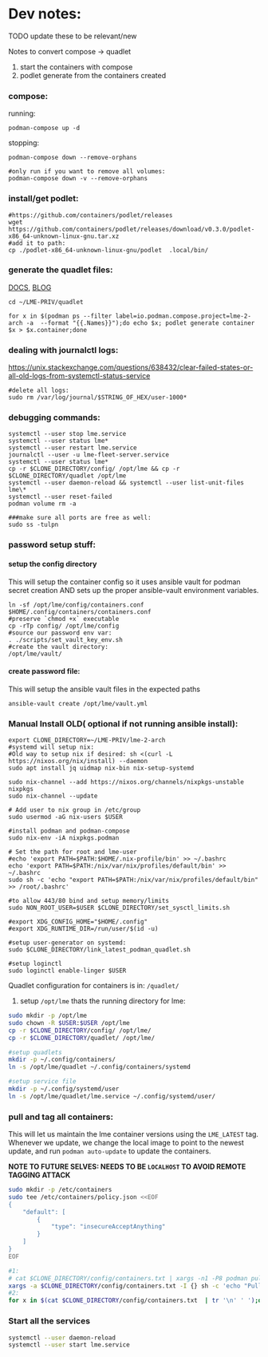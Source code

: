 # Dev notes:
TODO update these to be relevant/new

Notes to convert compose -> quadlet
1. start the containers with compose
2. podlet generate from the containers created

### compose:
running:  
```shell
podman-compose up -d
```

stopping:  
```shell
podman-compose down --remove-orphans

#only run if you want to remove all volumes:
podman-compose down -v --remove-orphans
```

### install/get podlet: 
```
#https://github.com/containers/podlet/releases
wget https://github.com/containers/podlet/releases/download/v0.3.0/podlet-x86_64-unknown-linux-gnu.tar.xz
#add it to path:
cp ./podlet-x86_64-unknown-linux-gnu/podlet  .local/bin/
```

### generate the quadlet files:
[DOCS](https://docs.podman.io/en/latest/markdown/podman-systemd.unit.5.html), [BLOG](https://mo8it.com/blog/quadlet/)  

```
cd ~/LME-PRIV/quadlet

for x in $(podman ps --filter label=io.podman.compose.project=lme-2-arch -a  --format "{{.Names}}");do echo $x; podlet generate container $x > $x.container;done
```

### dealing with journalctl logs: 
https://unix.stackexchange.com/questions/638432/clear-failed-states-or-all-old-logs-from-systemctl-status-service
```
#delete all logs:
sudo rm /var/log/journal/$STRING_OF_HEX/user-1000*
```

### debugging commands:
```
systemctl --user stop lme.service
systemctl --user status lme*
systemctl --user restart lme.service
journalctl --user -u lme-fleet-server.service
systemctl --user status lme*
cp -r $CLONE_DIRECTORY/config/ /opt/lme && cp -r $CLONE_DIRECTORY/quadlet /opt/lme
systemctl --user daemon-reload && systemctl --user list-unit-files lme\*
systemctl --user reset-failed
podman volume rm -a

###make sure all ports are free as well: 
sudo ss -tulpn
```

### password setup stuff:
#### setup the config directory
This will setup the container config so it uses ansible vault for podman secret creation AND sets up the proper ansible-vault environment variables.

```
ln -sf /opt/lme/config/containers.conf $HOME/.config/containers/containers.conf
#preserve `chmod +x` executable
cp -rTp config/ /opt/lme/config
#source our password env var: 
. ./scripts/set_vault_key_env.sh
#create the vault directory:
/opt/lme/vault/
```

#### create password file: 
This will setup the ansible vault files in the expected paths
```
ansible-vault create /opt/lme/vault.yml
```

### **Manual Install OLD**( optional if not running ansible install):
```
export CLONE_DIRECTORY=~/LME-PRIV/lme-2-arch
#systemd will setup nix:
#Old way to setup nix if desired: sh <(curl -L https://nixos.org/nix/install) --daemon
sudo apt install jq uidmap nix-bin nix-setup-systemd  

sudo nix-channel --add https://nixos.org/channels/nixpkgs-unstable nixpkgs
sudo nix-channel --update

# Add user to nix group in /etc/group
sudo usermod -aG nix-users $USER

#install podman and podman-compose
sudo nix-env -iA nixpkgs.podman 

# Set the path for root and lme-user
#echo 'export PATH=$PATH:$HOME/.nix-profile/bin' >> ~/.bashrc
echo 'export PATH=$PATH:/nix/var/nix/profiles/default/bin' >> ~/.bashrc
sudo sh -c 'echo "export PATH=$PATH:/nix/var/nix/profiles/default/bin" >> /root/.bashrc'

#to allow 443/80 bind and setup memory/limits
sudo NON_ROOT_USER=$USER $CLONE_DIRECTORY/set_sysctl_limits.sh

#export XDG_CONFIG_HOME="$HOME/.config"
#export XDG_RUNTIME_DIR=/run/user/$(id -u)

#setup user-generator on systemd:
sudo $CLONE_DIRECTORY/link_latest_podman_quadlet.sh

#setup loginctl
sudo loginctl enable-linger $USER
```

Quadlet configuration for containers is in: `/quadlet/`
1. setup `/opt/lme` thats the running directory for lme: 
```bash
sudo mkdir -p /opt/lme
sudo chown -R $USER:$USER /opt/lme
cp -r $CLONE_DIRECTORY/config/ /opt/lme/
cp -r $CLONE_DIRECTORY/quadlet/ /opt/lme/

#setup quadlets
mkdir -p ~/.config/containers/
ln -s /opt/lme/quadlet ~/.config/containers/systemd

#setup service file
mkdir -p ~/.config/systemd/user
ln -s /opt/lme/quadlet/lme.service ~/.config/systemd/user/
```

### pull and tag all containers:
This will let us maintain the lme container versions using the `LME_LATEST` tag. Whenever we update, we change the local image to point to the newest update, and run `podman auto-update` to update the containers. 

**NOTE TO FUTURE SELVES: NEEDS TO BE `LOCALHOST` TO AVOID REMOTE TAGGING ATTACK**

```bash
sudo mkdir -p /etc/containers
sudo tee /etc/containers/policy.json <<EOF
{
    "default": [
        {
            "type": "insecureAcceptAnything"
        }
    ]
}
EOF
```

```bash
#1:
# cat $CLONE_DIRECTORY/config/containers.txt | xargs -n1 -P8 podman pull -q
xargs -a $CLONE_DIRECTORY/config/containers.txt -I {} sh -c 'echo "Pulling {}..."; podman pull {} && echo "Successfully pulled {}" || echo "Failed to pull {}"'
#2:
for x in $(cat $CLONE_DIRECTORY/config/containers.txt  | tr '\n' ' ');do short=$(echo $x | awk -F/ '{print $3}'| awk -F: '{print $1}'); if [ "$short" == "" ];then short="caddy";fi;  podman image tag $x ${short}:LME_LATEST; done
```

### Start all the services
```bash
systemctl --user daemon-reload
systemctl --user start lme.service
```
